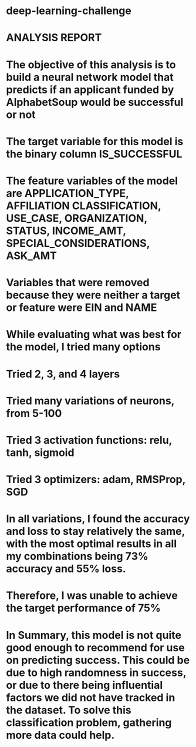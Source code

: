 # deep-learning-challenge
# ANALYSIS REPORT
# The objective of this analysis is to build a neural network model that predicts if an applicant funded by AlphabetSoup would be successful or not
# The target variable for this model is the binary column IS_SUCCESSFUL
# The feature variables of the model are APPLICATION_TYPE, AFFILIATION	CLASSIFICATION, USE_CASE,	ORGANIZATION,	STATUS,	INCOME_AMT,	SPECIAL_CONSIDERATIONS, ASK_AMT
# Variables that were removed because they were neither a target or feature were EIN and NAME
# While evaluating what was best for the model, I tried many options
  # Tried 2, 3, and 4 layers
  # Tried many variations of neurons, from 5-100
  # Tried 3 activation functions: relu, tanh, sigmoid
  # Tried 3 optimizers: adam, RMSProp, SGD
# In all variations, I found the accuracy and loss to stay relatively the same, with the most optimal results in all my combinations being 73% accuracy and 55% loss.
# Therefore, I was unable to achieve the target performance of 75%
# In Summary, this model is not quite good enough to recommend for use on predicting success. This could be due to high randomness in success, or due to there being influential factors we did not have tracked in the dataset. To solve this classification problem, gathering more data could help.
